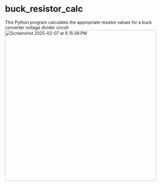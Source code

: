 # buck_resistor_calc
This Python program calculates the appropriate resistor values for a buck converter voltage divider circuit
<img width="500" alt="Screenshot 2025-02-07 at 6 15 06 PM" src="https://github.com/user-attachments/assets/0ac5f8bd-fc1c-4ca9-a1d5-4fd260481dd3" />
